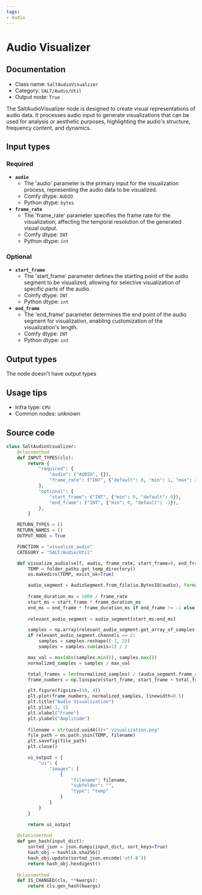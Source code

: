 ```yaml
---
tags:
- Audio
---
```


# Audio Visualizer
## Documentation
- Class name: `SaltAudioVisualizer`
- Category: `SALT/Audio/Util`
- Output node: `True`

The SaltAudioVisualizer node is designed to create visual representations of audio data. It processes audio input to generate visualizations that can be used for analysis or aesthetic purposes, highlighting the audio's structure, frequency content, and dynamics.
## Input types
### Required
- **`audio`**
    - The 'audio' parameter is the primary input for the visualization process, representing the audio data to be visualized.
    - Comfy dtype: `AUDIO`
    - Python dtype: `bytes`
- **`frame_rate`**
    - The 'frame_rate' parameter specifies the frame rate for the visualization, affecting the temporal resolution of the generated visual output.
    - Comfy dtype: `INT`
    - Python dtype: `int`
### Optional
- **`start_frame`**
    - The 'start_frame' parameter defines the starting point of the audio segment to be visualized, allowing for selective visualization of specific parts of the audio.
    - Comfy dtype: `INT`
    - Python dtype: `int`
- **`end_frame`**
    - The 'end_frame' parameter determines the end point of the audio segment for visualization, enabling customization of the visualization's length.
    - Comfy dtype: `INT`
    - Python dtype: `int`
## Output types
The node doesn't have output types
## Usage tips
- Infra type: `CPU`
- Common nodes: unknown


## Source code
```python
class SaltAudioVisualizer:
    @classmethod
    def INPUT_TYPES(cls):
        return {
            "required": {
                "audio": ("AUDIO", {}),
                "frame_rate": ("INT", {"default": 8, "min": 1, "max": 244}),
            },
            "optional": {
                "start_frame": ("INT", {"min": 0, "default": 0}),
                "end_frame": ("INT", {"min": 0, "default": -1}),
            },
        }

    RETURN_TYPES = ()
    RETURN_NAMES = ()
    OUTPUT_NODE = True

    FUNCTION = "visualize_audio"
    CATEGORY = "SALT/Audio/Util"

    def visualize_audio(self, audio, frame_rate, start_frame=0, end_frame=-1):
        TEMP = folder_paths.get_temp_directory()
        os.makedirs(TEMP, exist_ok=True)

        audio_segment = AudioSegment.from_file(io.BytesIO(audio), format="wav", dir=TEMP)
        
        frame_duration_ms = 1000 / frame_rate
        start_ms = start_frame * frame_duration_ms
        end_ms = end_frame * frame_duration_ms if end_frame != -1 else len(audio_segment)
        
        relevant_audio_segment = audio_segment[start_ms:end_ms]

        samples = np.array(relevant_audio_segment.get_array_of_samples())
        if relevant_audio_segment.channels == 2:
            samples = samples.reshape((-1, 2))
            samples = samples.sum(axis=1) / 2

        max_val = max(abs(samples.min()), samples.max())
        normalized_samples = samples / max_val

        total_frames = len(normalized_samples) / (audio_segment.frame_rate / frame_rate)
        frame_numbers = np.linspace(start_frame, start_frame + total_frames, num=len(normalized_samples), endpoint=False)

        plt.figure(figsize=(10, 4))
        plt.plot(frame_numbers, normalized_samples, linewidth=0.5)
        plt.title("Audio Visualization")
        plt.ylim(-1, 1) 
        plt.xlabel("Frame")
        plt.ylabel("Amplitude")
        
        filename = str(uuid.uuid4())+"_visualization.png"
        file_path = os.path.join(TEMP, filename)
        plt.savefig(file_path)
        plt.close()

        ui_output = {
            "ui": {
                "images": [
                    {
                        "filename": filename,
                        "subfolder": "",
                        "type": "temp"
                    }
                ]
            }
        }

        return ui_output
    
    @staticmethod
    def gen_hash(input_dict):
        sorted_json = json.dumps(input_dict, sort_keys=True)
        hash_obj = hashlib.sha256()
        hash_obj.update(sorted_json.encode('utf-8'))
        return hash_obj.hexdigest()
    
    @classmethod
    def IS_CHANGED(cls, **kwargs):
        return cls.gen_hash(kwargs)

```
